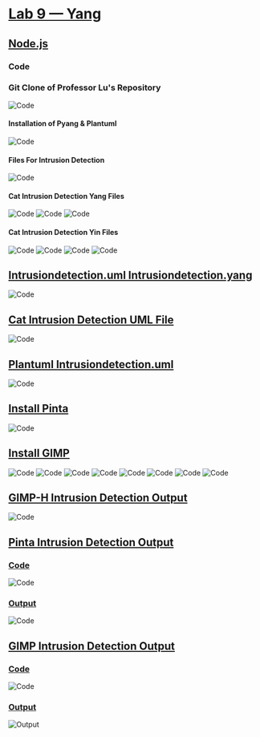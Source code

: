 # **<ins>Lab 9 — Yang</ins>**
## **<ins>Node.js</ins>**
### Code
### **Git Clone of Professor Lu's Repository**
![Code](Git_Clone.png)
#### **Installation of Pyang & Plantuml**
![Code](Pyang_Plantuml_Initialization.png)
#### **Files For Intrusion Detection**
![Code](Files_intrusiondetection.png)
#### **Cat Intrusion Detection Yang Files**
![Code](Cat_IntrusionDetection.yang.png)
![Code](Cat_IntrusionDetection.yang(2).png)
![Code](Cat_IntrusionDetection.yang(3).png)
#### **Cat Intrusion Detection Yin Files**
![Code](cat_intrusiondetection.yin.png)
![Code](cat_intrusiondetection.yin(2).png)
![Code](Cat_IntrusionDetection.yang(3).png)
![Code](cat_intrusiondetection.yin(4).png)
## **<ins> Intrusiondetection.uml Intrusiondetection.yang </ins>** 
![Code](cat_intrusiondetection.yin.png)

## **<ins> Cat Intrusion Detection UML File </ins>** 
![Code](cat_intrusiondetection.uml.png)

## **<ins> Plantuml Intrusiondetection.uml </ins>** 
![Code](plantuml.png)

## **<ins> Install Pinta </ins>** 
![Code](pinta_install.png)

## **<ins> Install GIMP </ins>** 
![Code](GIMP_Install.png)
![Code](GIMP_Install(2).png)
![Code](GIMP_Install(3).png)
![Code](GIMP_Install(4).png)
![Code](GIMP_Install(5).png)
![Code](GIMP_Install(6).png)
![Code](GIMP_Install(7).png)
![Code](GIMP_Install(8).png)

## **<ins> GIMP-H Intrusion Detection Output</ins>** 
![Code](GIMP_H.png)

## **<ins> Pinta Intrusion Detection Output</ins>** 
### **<ins> Code </ins>**
![Code](Pinta_IntrusionDetectionOutput.png)
### **<ins> Output </ins>** 
![Code](Pinta_IntrusionDetection.png)

## **<ins> GIMP Intrusion Detection Output</ins>** 
### **<ins> Code </ins>** 
![Code](GIMP_IntrusionDetectionOutput.png)

### **<ins> Output </ins>** 
![Output](GIMP_IntrusionDetectionOutput.png)


